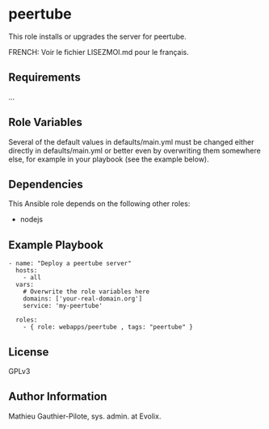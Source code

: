 peertube
=====

This role installs or upgrades the server for peertube. 

FRENCH: Voir le fichier LISEZMOI.md pour le français.

Requirements
------------

...

Role Variables
--------------

Several of the default values in defaults/main.yml must be changed either directly in defaults/main.yml or better even by overwriting them somewhere else, for example in your playbook (see the example below).

Dependencies
------------

This Ansible role depends on the following other roles:

- nodejs

Example Playbook
----------------

```
- name: "Deploy a peertube server"
  hosts: 
    - all
  vars:
    # Overwrite the role variables here
    domains: ['your-real-domain.org']
    service: 'my-peertube'

  roles:
    - { role: webapps/peertube , tags: "peertube" }
```

License
-------

GPLv3

Author Information
------------------

Mathieu Gauthier-Pilote, sys. admin. at Evolix.

